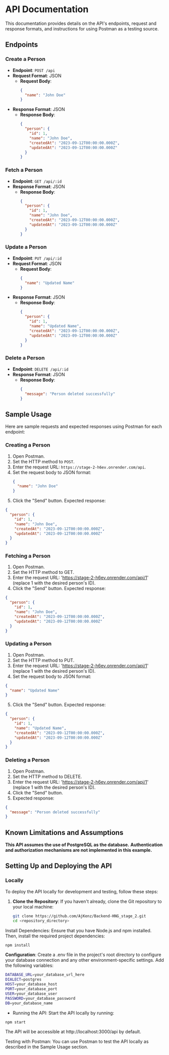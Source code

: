 # API Documentation

This documentation provides details on the API's endpoints, request and response formats, and instructions for using Postman as a testing source.

## Endpoints

### Create a Person

- **Endpoint**: `POST /api`
- **Request Format**: JSON
  - **Request Body**:
    ```json
    {
      "name": "John Doe"
    }
    ```
- **Response Format**: JSON
  - **Response Body**:
    ```json
    {
      "person": {
        "id": 1,
        "name": "John Doe",
        "createdAt": "2023-09-12T00:00:00.000Z",
        "updatedAt": "2023-09-12T00:00:00.000Z"
      }
    }
    ```

### Fetch a Person

- **Endpoint**: `GET /api/:id`
- **Response Format**: JSON
  - **Response Body**:
    ```json
    {
      "person": {
        "id": 1,
        "name": "John Doe",
        "createdAt": "2023-09-12T00:00:00.000Z",
        "updatedAt": "2023-09-12T00:00:00.000Z"
      }
    }
    ```

### Update a Person

- **Endpoint**: `PUT /api/:id`
- **Request Format**: JSON
  - **Request Body**:
    ```json
    {
      "name": "Updated Name"
    }
    ```
- **Response Format**: JSON
  - **Response Body**:
    ```json
    {
      "person": {
        "id": 1,
        "name": "Updated Name",
        "createdAt": "2023-09-12T00:00:00.000Z",
        "updatedAt": "2023-09-12T00:00:00.000Z"
      }
    }
    ```

### Delete a Person

- **Endpoint**: `DELETE /api/:id`
- **Response Format**: JSON
  - **Response Body**:
    ```json
    {
      "message": "Person deleted successfully"
    }
    ```

## Sample Usage

Here are sample requests and expected responses using Postman for each endpoint:

### Creating a Person

1. Open Postman.
2. Set the HTTP method to `POST`.
3. Enter the request URL: `https://stage-2-h6ev.onrender.com/api`.
4. Set the request body to JSON format:
   ```json
   {
     "name": "John Doe"
   }

5. Click the "Send" button.
Expected response:
```json
{
  "person": {
    "id": 1,
    "name": "John Doe",
    "createdAt": "2023-09-12T00:00:00.000Z",
    "updatedAt": "2023-09-12T00:00:00.000Z"
  }
}
```

### Fetching a Person

1. Open Postman.
2. Set the HTTP method to GET.
3. Enter the request URL: 'https://stage-2-h6ev.onrender.com/api/1' (replace 1 with the desired person's ID).
4. Click the "Send" button.
Expected response:
```json
{
  "person": {
    "id": 1,
    "name": "John Doe",
    "createdAt": "2023-09-12T00:00:00.000Z",
    "updatedAt": "2023-09-12T00:00:00.000Z"
  }
}
```

### Updating a Person
1. Open Postman.
2. Set the HTTP method to PUT.
3. Enter the request URL: 'https://stage-2-h6ev.onrender.com/api/1' (replace 1 with the desired person's ID).
4. Set the request body to JSON format:
```json
{
  "name": "Updated Name"
}
```
5. Click the "Send" button.
Expected response:
```json
{
  "person": {
    "id": 1,
    "name": "Updated Name",
    "createdAt": "2023-09-12T00:00:00.000Z",
    "updatedAt": "2023-09-12T00:00:00.000Z"
  }
}
```

### Deleting a Person
1. Open Postman.
2. Set the HTTP method to DELETE.
3. Enter the request URL: 'https://stage-2-h6ev.onrender.com/api/1' (replace 1 with the desired person's ID).
4. Click the "Send" button.
5. Expected response:
```json
{
  "message": "Person deleted successfully"
}
```

## Known Limitations and Assumptions

**This API assumes the use of PostgreSQL as the database.**
**Authentication and authorization mechanisms are not implemented in this example.**

## Setting Up and Deploying the API

### Locally

To deploy the API locally for development and testing, follow these steps:

1. **Clone the Repository**: If you haven't already, clone the Git repository to your local machine:

   ```bash
   git clone https://github.com/AjKenz/Backend-HNG_stage_2.git
   cd <repository_directory>
    ```
Install Dependencies: Ensure that you have Node.js and npm installed. Then, install the required project dependencies:

```bash
npm install
```
**Configuration**: Create a .env file in the project's root directory to configure your database connection and any other environment-specific settings. Add the following variables:

```bash
DATABASE_URL=your_database_url_here
DIALECT=postgres
HOST=your_database_host
PORT=your_database_port
USER=your_database_user
PASSWORD=your_database_password
DB=your_database_name
```
- Running the API: Start the API locally by running:

```bash
npm start
```
The API will be accessible at http://localhost:3000/api by default.

Testing with Postman: You can use Postman to test the API locally as described in the Sample Usage section.
